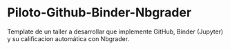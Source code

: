 # Piloto-Github-Binder-Nbgrader
Template de un taller a desarrollar que implemente GitHub, Binder (Jupyter) y su calificacion automática con Nbgrader.
